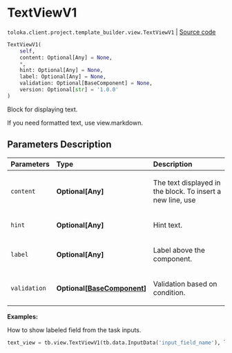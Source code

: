 # TextViewV1
`toloka.client.project.template_builder.view.TextViewV1` | [Source code](https://github.com/Toloka/toloka-kit/blob/v0.1.25/src/client/project/template_builder/view.py#L385)

```python
TextViewV1(
    self,
    content: Optional[Any] = None,
    *,
    hint: Optional[Any] = None,
    label: Optional[Any] = None,
    validation: Optional[BaseComponent] = None,
    version: Optional[str] = '1.0.0'
)
```

Block for displaying text.


If you need formatted text, use view.markdown.

## Parameters Description

| Parameters | Type | Description |
| :----------| :----| :-----------|
`content`|**Optional\[Any\]**|<p>The text displayed in the block. To insert a new line, use </p>
`hint`|**Optional\[Any\]**|<p>Hint text.</p>
`label`|**Optional\[Any\]**|<p>Label above the component.</p>
`validation`|**Optional\[[BaseComponent](toloka.client.project.template_builder.base.BaseComponent.md)\]**|<p>Validation based on condition.</p>

**Examples:**

How to show labeled field from the task inputs.

```python
text_view = tb.view.TextViewV1(tb.data.InputData('input_field_name'), label='My label:')
```
